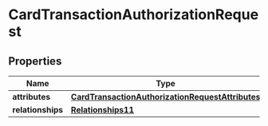 # CardTransactionAuthorizationRequest

## Properties
Name | Type | Description | Notes
------------ | ------------- | ------------- | -------------
**attributes** | [**CardTransactionAuthorizationRequestAttributes**](CardTransactionAuthorizationRequestAttributes.md) |  |  [optional]
**relationships** | [**Relationships11**](Relationships11.md) |  | 
